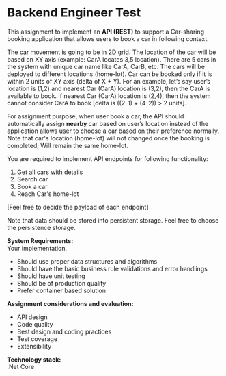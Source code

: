 # Backend Engineer Test

This assignment to implement an **API (REST)** to support a Car-sharing booking application that allows users to book a car in following context. <br />

The car movement is going to be in 2D grid. The location of the car will be based on XY axis (example: CarA locates 3,5 location). 
There are 5 cars in the system with unique car name like CarA, CarB, etc. The cars will be deployed to different locations (home-lot). Car can be booked only if it is within 2 units of XY axis (delta of X + Y). For an example, let’s say user’s location is (1,2) and nearest Car (CarA) location is (3,2), then the CarA is available to book.  If nearest Car (CarA) location is (2,4), then the system cannot consider CarA to book [delta is ((2-1) + (4-2)) > 2 units]. <br />

For assignment purpose, when user book a car, the API should automatically assign **nearby** car based on user’s location instead of the application allows user to choose a car based on their preference normally. Note that car's location (home-lot) will not changed once the booking is completed; Will remain the same home-lot.<br />

You are required to implement API endpoints for following functionality:<br />
1.	Get all cars with details <br />
2.	Search car <br />
3.	Book a car <br />
4.	Reach Car's home-lot <br />

[Feel free to decide the payload of each endpoint]

Note that data should be stored into persistent storage. Feel free to choose the persistence storage. 

**System Requirements:** <br />
Your implementation, <br />
*	Should use proper data structures and algorithms <br />
*	Should have the basic business rule validations and error handlings <br />
*	Should have unit testing <br />
*	Should be of production quality <br />
*	Prefer container based solution <br />

**Assignment considerations and evaluation:**  <br />
*	API design <br />
*	Code quality <br />
*	Best design and coding practices <br />
*	Test coverage <br />
*	Extensibility <br />

**Technology stack:** <br />
.Net Core
